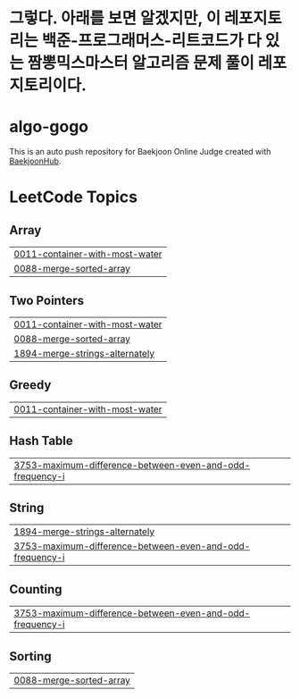 # 그렇다. 아래를 보면 알겠지만, 이 레포지토리는 백준-프로그래머스-리트코드가 다 있는 짬뽕믹스마스터 알고리즘 문제 풀이 레포지토리이다.

# algo-gogo
This is an auto push repository for Baekjoon Online Judge created with [BaekjoonHub](https://github.com/BaekjoonHub/BaekjoonHub).

<!---LeetCode Topics Start-->
# LeetCode Topics
## Array
|  |
| ------- |
| [0011-container-with-most-water](https://github.com/makee-ham/algo-gogo/tree/master/0011-container-with-most-water) |
| [0088-merge-sorted-array](https://github.com/makee-ham/algo-gogo/tree/master/0088-merge-sorted-array) |
## Two Pointers
|  |
| ------- |
| [0011-container-with-most-water](https://github.com/makee-ham/algo-gogo/tree/master/0011-container-with-most-water) |
| [0088-merge-sorted-array](https://github.com/makee-ham/algo-gogo/tree/master/0088-merge-sorted-array) |
| [1894-merge-strings-alternately](https://github.com/makee-ham/algo-gogo/tree/master/1894-merge-strings-alternately) |
## Greedy
|  |
| ------- |
| [0011-container-with-most-water](https://github.com/makee-ham/algo-gogo/tree/master/0011-container-with-most-water) |
## Hash Table
|  |
| ------- |
| [3753-maximum-difference-between-even-and-odd-frequency-i](https://github.com/makee-ham/algo-gogo/tree/master/3753-maximum-difference-between-even-and-odd-frequency-i) |
## String
|  |
| ------- |
| [1894-merge-strings-alternately](https://github.com/makee-ham/algo-gogo/tree/master/1894-merge-strings-alternately) |
| [3753-maximum-difference-between-even-and-odd-frequency-i](https://github.com/makee-ham/algo-gogo/tree/master/3753-maximum-difference-between-even-and-odd-frequency-i) |
## Counting
|  |
| ------- |
| [3753-maximum-difference-between-even-and-odd-frequency-i](https://github.com/makee-ham/algo-gogo/tree/master/3753-maximum-difference-between-even-and-odd-frequency-i) |
## Sorting
|  |
| ------- |
| [0088-merge-sorted-array](https://github.com/makee-ham/algo-gogo/tree/master/0088-merge-sorted-array) |
<!---LeetCode Topics End-->

